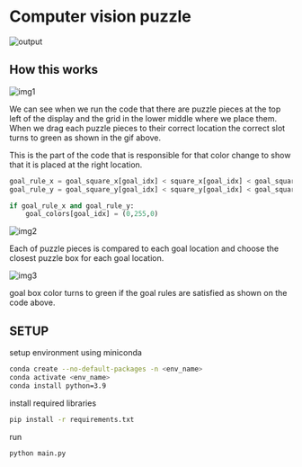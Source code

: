 # Computer vision puzzle

![output](https://github.com/arjiomega/ComputerVision_Puzzle/blob/main/results/output%20(1).gif)

## How this works
![img1](https://i.imgur.com/1QZtUzJ.png)

We can see when we run the code that there are puzzle pieces at the top left of the display and the grid in the lower middle where we place them. When we drag each puzzle pieces to their correct location the correct slot turns to green as shown in the gif above.

This is the part of the code that is responsible for that color change to show that it is placed at the right location.
```python
goal_rule_x = goal_square_x[goal_idx] < square_x[goal_idx] < goal_square_x[goal_idx]+goal_size
goal_rule_y = goal_square_y[goal_idx] < square_y[goal_idx] < goal_square_y[goal_idx]+goal_size

if goal_rule_x and goal_rule_y:
    goal_colors[goal_idx] = (0,255,0)
```

![img2](https://i.imgur.com/015vzPL.png)

Each of puzzle pieces is compared to each goal location and choose the closest puzzle box for each goal location.

![img3](https://i.imgur.com/JdJiQks.png)

goal box color turns to green if the goal rules are satisfied as shown on the code above.

## SETUP
setup environment using miniconda
```bash
conda create --no-default-packages -n <env_name>
conda activate <env_name>
conda install python=3.9
```
install required libraries
```bash
pip install -r requirements.txt
```
run
```bash
python main.py
```